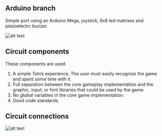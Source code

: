 ## Arduino branch

Simple port using an Arduino Mega, joystick, 8x8 led matrixes and piezoelectrc buzzer.

![alt text](http://planetadev.googlepages.com/stc.png)

## Circuit components

These components are used:

  1. A simple _Tetris_ experience. The user must easily recognize the game and spent some time with it.
  2. Full separation between the core gameplay implementation and the graphic, input, or font libraries that could be used by the game.
  3. No _global_ variables in the core game implementation.
  4. Good code standards.

## Circuit connections

![alt text](http://planetadev.googlepages.com/stc.png)
